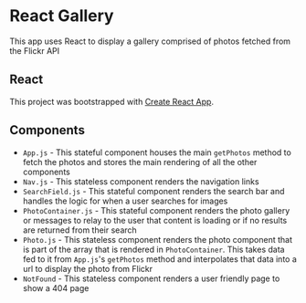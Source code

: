 # React Gallery
This app uses React to display a gallery comprised of photos fetched from the Flickr API

## React
This project was bootstrapped with [Create React App](https://github.com/facebook/create-react-app).

## Components
* `App.js` - This stateful component houses the main `getPhotos` method to fetch the photos and stores the main rendering of all the other components
* `Nav.js` - This stateless component renders the navigation links
* `SearchField.js` - This stateful component renders the search bar and handles the logic for when a user searches for images
* `PhotoContainer.js` - This stateful component renders the photo gallery or messages to relay to the user that content is loading or if no results are returned from their search
* `Photo.js` - This stateless component renders the photo component that is part of the array that is rendered in `PhotoContainer`. This takes data fed to it from `App.js`'s `getPhotos` method and interpolates that data into a url to display the photo from Flickr
* `NotFound` - This stateless component renders a user friendly page to show a 404 page
